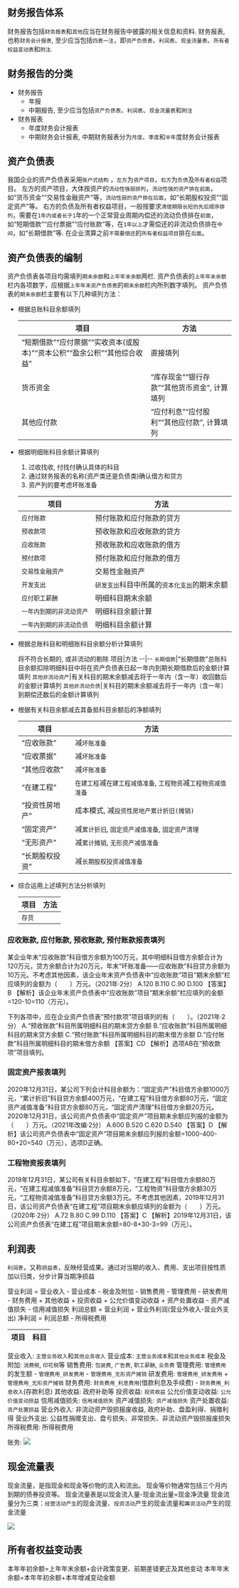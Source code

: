 

## 财务报告体系

财务报告包括`财务报表`和`其他`应当在财务报告中披露的相关信息和资料.
财务报表, 也称`财务会计报表`, 至少应当包括`四表一注`，即`资产负债表`、`利润表`、`现金流量表`、`所有者权益变动表`和`附注`.

## 财务报告的分类

- 财务报告
    - 年报
    - 中期报告, 至少应当包括`资产负债表`、`利润表`、`现金流量表`和`附注`
- 财务报表
    - 年度财务会计报表
    - 中期财务会计报表, 中期财务报表分为`月度`、`季度`和`半年`度财务会计报表

## 资产负债表
我国企业的资产负债表采用`账户式结构` ，`左方`为`资产项目`，`右方`为`负债`及`所有者权益`项目。
左方的资产项目，大体按资产的`流动性强弱排列`，`流动性强的资产排在前面`，如“货币资金”“交易性金融资产”等，`流动性弱的资产排在后面`，如“长期股权投资”“固定资产”等。
右方的负债及所有者权益项目，一般按要求`清偿期限长短的先后顺序排列`，需要在`1年内或者长于1`年的一个正常营业周期内偿还的流动负债排在`前面`，如“短期借款”“应付票据”“应付账款”等，在`1年以上`才需偿还的非流动负债排在`中间`，如“长期借款”等. 在企业清算之前`不需要偿还`的`所有者权益项目`排在`后面`。


## 资产负债表的编制
资产负债表各项目均需填列`期末余额`和`上年年末余额`两栏.
资产负债表的`上年年末余额`栏内各项数字，应根据`上年年末资产负债表`的`期末余额`栏内所列数字填列。
资产负债表的`期末余额`栏主要有以下几种填列方法：

- 根据总账科目余额填列

    项目|方法
    --|--
    “短期借款”“应付票据”“实收资本(或股本)”“资本公积”“盈余公积”“其他综合收益”|直接填列
    货币资金|“库存现金”“银行存款”“其他货币资金”, 计算填列
    其他应付款|“应付利息”“应付股利”“其他应付款”, 计算填列


- 根据明细账科目余额计算填列

    1. 过收找收, 付找付确认具体的科目
    2. 通过财务报表的名称(资产类还是负债类)确认借方和贷方
    3. 资产列的要考虑坏账准备
    
    
    项目|方法
    --|--
    `应付账款`|预付账款和应付账款的贷方
    `预收款项`|预收账款和应收账款的贷方
    `应收账款`|预收账款和应收账款的借方
    `预付款项`|预付账款和应付账款的借方
    `交易性金融资产`|交易性金融资产
    `开发支出`|`研发支出`科目中所属的`资本化支出`的期末余额
    `应付职工薪酬`|明细科目期末余额
    `一年内到期的非流动资产`|明细科目余额计算
    `一年内到期的非流动负债`|明细科目余额计算


- 根据总账科目和明细账科目余额分析计算填列

    将不符合长期的, 或非流动的剔除
    项目|方法
    --|--
    `长期借款`|“长期借款”总账科目余额扣除明细科目中将在资产负债表日起一年内到期长期借款后的金额计算填列
    `其他非流动资产`|有关科目的期末余额减去将于一年内（含一年）收回数后的金额计算填列
    `其他非流动负债`|关科目的期末余额减去将于一年内（含一年）到期偿还数后的金额计算填列

- 根据有关科目余额减去其备抵科目余额后的净额填列

    项目|方法
    --|--
    “应收账款”|减`坏账准备`
    “应收票据”|减`坏账准备`
    “其他应收款”|减`坏账准备`
    “在建工程”|`在建工程`减`在建工程减值准备`, `工程物资`减`工程物资减值准备`
    “投资性房地产”|成本模式, 减`投资性房地产累计折旧(摊销)`
    “固定资产”|减`累计折旧`, `固定资产减值准备`, `固定资产清理`
    “无形资产”|减`累计摊销`, `无形资产减值准备`
    “长期股权投资”|减`长期股权投资减值准备`

- 综合运用上述填列方法分析填列

    项目|方法
    --|--
    `存货`|




### 应收账款, 应付账款, 预收账款, 预付账款报表填列


某企业年末“应收账款”科目借方余额为100万元，其中明细科目借方余额合计为120万元，贷方余额合计为20万元，年末“坏账准备——应收账款”科目贷方余额为10万元。不考虑其他因素，该企业年末资产负债表中“应收账款”项目“期末余额”栏应填列的金额为（　　）万元。（2021年·2分）
A.120
B.110
C.90
D.100
【答案】B
【解析】该企业年末资产负债表中“应收账款”项目“期末余额”栏应填列的金额=120-10=110（万元）。

下列各项中，应在企业资产负债表“预付款项”项目填列的有（　　）。（2021年·2分）
A.“预收账款”科目所属明细科目的期末贷方余额
B.“应收账款”科目所属明细科目的期末贷方余额
C.“预付账款”科目所属明细科目的期末借方余额
D.“应付账款”科目所属明细科目的期末借方余额
【答案】CD
【解析】选项AB在“预收款项”项目填列。


### 固定资产报表填列
2020年12月31日，某公司下列会计科目余额为：“固定资产”科目借方余额1000万元，“累计折旧”科目贷方余额400万元，“在建工程”科目借方余额80万元，“固定资产减值准备”科目贷方余额80万元，“固定资产清理”科目借方余额20万元。2020年12月31日，该公司资产负债表中“固定资产”项目期末余额应列报的金额为（　　）万元。（2021年改编·2分）
A.600
B.520
C.620
D.540
【答案】D
【解析】该公司资产负债表中“固定资产”项目期末余额应列报的金额=1000-400-80+20=540（万元），选项D正确。



### 工程物资报表填列

2019年12月31日，某公司有关科目余额如下，“在建工程”科目借方余额80万元，“在建工程减值准备”科目贷方余额8万元，“工程物资”科目借方余额30万元，“工程物资减值准备”科目贷方余额3万元。不考虑其他因素，2019年12月31日，该公司资产负债表“在建工程”项目期末余额应填列的金额为（　　）万元。（2020年·2分）
A.72
B.80
C.99
D.110
【答案】C
【解析】2019年12月31日，该公司资产负债表“在建工程”项目期末余额=80-8+30-3=99（万元）。


## 利润表
`利润表`，又称`损益表`，反映经营成果。通过对当期的收入、费用、支出项目按性质加以归类，分步计算当期净损益



营业利润 = 营业收入 - 营业成本 - 税金及附加 - 销售费用 - 管理费用 - 研发费用 - 财务费用
        + 其他收益 + 投资收益 + 公允价值变动收益 + 资产处置收益
        - 资产减值损失 - 信用减值损失
利润总额 = 营业利润 + 营业外利润(营业外收入-营业外支出)
净利润 = 利润总额 - 所得税费用


项目|科目
--|--
营业收入: `主营业务收入`和`其他业务收入`
营业成本: `主营业务成本`和`其他业务成本`
税金及附加: `消费税`, `印花税`等
销售费用: `包装费`, `广告费`, `职工薪酬`, `业务费`
管理费用: `管理费用`的发生额 - `管理费用_研发费用` - `管理费用_无形资产摊销`
研发费用: `管理费用_研发费用` + `管理费用_无形资产摊销`
财务费用: `财务费用_利息费用`(借款利息及手续费) - `财务费用_利息收入`(存款利息)
其他收益: 政府补助等
投资收益: `投资收益`
公允价值变动收益: `公允价值变动损益`
信用减值损失: `信用减值损失`
资产减值损失: `资产减值损失`
资产处置收益: `资产处置损益`
营业外收入: 非流动资产毁损报废收益, 政府补助、盘盈利得、捐赠利得
营业外支出: 公益性捐赠支出、盘亏损失、非常损失、非流动资产毁损报废损失
所得税费用: 所得税费用



账务:
![](./实务_财务报告/1.png)






## 现金流量表
现金流量，是指现金和现金等价物的流入和流出。
现金等价物通常包括三个月内到期的债券投资等。
现金流量表是以现金流入量-现金流出量=现金净流量
现金流量分为三类：`经营活动产生`的现金流量、`投资活动`产生的现金流量和`筹资活动`产生的现金流量

![](./实务_财务报告/2.png)



## 所有者权益变动表
本年年初余额=上年年末余额+会计政策变更、前期差错更正及其他变动
本年年末余额=本年年初余额+本年增减变动金额

























